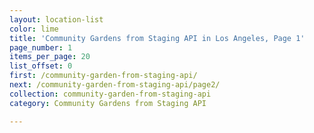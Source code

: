 ```yaml
---
layout: location-list
color: lime
title: 'Community Gardens from Staging API in Los Angeles, Page 1'
page_number: 1
items_per_page: 20
list_offset: 0
first: /community-garden-from-staging-api/
next: /community-garden-from-staging-api/page2/
collection: community-garden-from-staging-api
category: Community Gardens from Staging API

---
```

